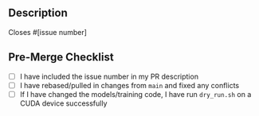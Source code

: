 ## Description  
<!-- Summary of the changes and the related issue number -->  


Closes #[issue number]

## Pre-Merge Checklist  
- [ ] I have included the issue number in my PR description  
- [ ] I have rebased/pulled in changes from `main` and fixed any conflicts  
- [ ] If I have changed the models/training code, I have run `dry_run.sh` on a CUDA device successfully  